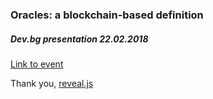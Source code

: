 ### Oracles: a blockchain-based definition

##### Dev.bg presentation 22.02.2018

[Link to event](https://www.facebook.com/events/531026823929803/)


Thank you, [reveal.js](https://github.com/hakimel/reveal.js)
